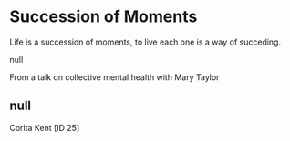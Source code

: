 # Succession of Moments

Life is a succession of moments, to live each one is a way of succeding.

null

From a talk on collective mental health with Mary Taylor

## null

Corita Kent [ID 25]

